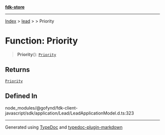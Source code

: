 [**fdk-store**](../../../README.md)
***

[Index](../../../API.md) > [lead](../../README.md) > [<internal>](../README.md) > Priority

# Function: Priority

> **Priority**(): [`Priority`](../type-aliases/type-alias.Priority.md)

## Returns

[`Priority`](../type-aliases/type-alias.Priority.md)

## Defined In

node\_modules/@gofynd/fdk-client-javascript/sdk/application/Lead/LeadApplicationModel.d.ts:323

***
Generated using [TypeDoc](https://typedoc.org/) and [typedoc-plugin-markdown](https://www.npmjs.com/package/typedoc-plugin-markdown)
